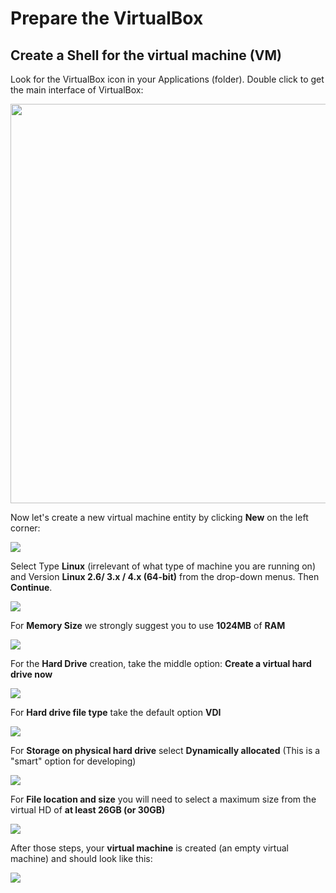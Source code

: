 # Prepare the VirtualBox

## Create a Shell for the virtual machine (VM)

Look for the VirtualBox icon in your Applications (folder).  Double click to get the main interface of VirtualBox:

<img src="./pictures/Screenshot_2015-02-02_22.38.01.png" width="771" height="639" />
  
   
Now let's create a new virtual machine entity by clicking **New** on the left corner:

   
![](pictures/Screenshot_2016-02-12_17.21.28_a.png)
   
Select Type **Linux** (irrelevant of what type of machine you are running on) and Version **Linux 2.6/ 3.x / 4.x (64-bit)** from the drop-down menus.  Then **Continue**.

![](NewPictures/NameOpSys.jpg)


For **Memory Size** we strongly suggest you to use **1024MB** of **RAM**


![](pictures/Screenshot_2016-02-12_17.22.27_c.png)

For the **Hard Drive** creation, take the middle option: **Create a virtual hard drive now**

![](pictures/Screenshot_2015-02-02_22.44.51.png)

For **Hard drive file type** take the default option **VDI**

![](pictures/Screenshot_2015-02-02_22.45.04.png)

For **Storage on physical hard drive** select **Dynamically allocated** (This is a "smart" option for developing)

![](pictures/Screenshot_2015-02-02_22.45.13.png)

For **File location and size** you will need to select a maximum size from the virtual HD of **at least 26GB (or 30GB)** 


![](NewPictures/FileLocSize.jpg)

After those steps, your **virtual machine** is created (an empty virtual machine) and should look like this:


![](NewPictures/VMready.jpg)


